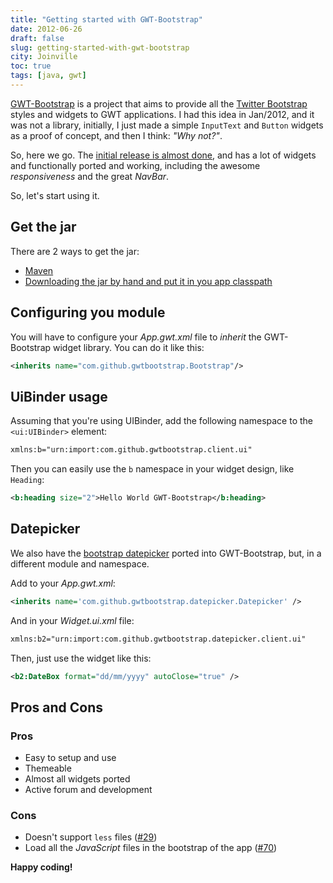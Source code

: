 ```yaml
---
title: "Getting started with GWT-Bootstrap"
date: 2012-06-26
draft: false
slug: getting-started-with-gwt-bootstrap
city: Joinville
toc: true
tags: [java, gwt]
---
```


[GWT-Bootstrap](http://gwtbootstrap.github.com/) is a project that aims to provide all the [Twitter Bootstrap](http://getbootstrap.com/) styles and widgets to GWT applications. I had this idea in Jan/2012, and it was not a library, initially, I just made a simple `InputText` and `Button` widgets as a proof of concept, and then I think: *"Why not?"*.

So, here we go. The [initial release is almost done](https://github.com/gwtbootstrap/gwt-bootstrap/issues?milestone=3&page=1&state=open), and has a lot of widgets and functionally ported and working, including the awesome *responsiveness* and the great *NavBar*.

So, let's start using it.

## Get the jar

There are 2 ways to get the jar:

- [Maven](https://github.com/gwtbootstrap/gwt-bootstrap/wiki/Using-GWT-Bootstrap-Maven-Repository)
- [Downloading the jar by hand and put it in you app classpath](https://github.com/gwtbootstrap/gwt-bootstrap/downloads)

## Configuring you module

You will have to configure your *App.gwt.xml* file to *inherit* the GWT-Bootstrap widget library. You can do it like this:

```xml
<inherits name="com.github.gwtbootstrap.Bootstrap"/>
```

## UiBinder usage

Assuming that you're using UIBinder, add the following namespace to the `<ui:UIBinder>` element:

```xml
xmlns:b="urn:import:com.github.gwtbootstrap.client.ui"
```

Then you can easily use the `b` namespace in your widget design, like `Heading`:

```xml
<b:heading size="2">Hello World GWT-Bootstrap</b:heading>
```

## Datepicker

We also have the [bootstrap datepicker](https://github.com/eternicode/bootstrap-datepicker) ported into GWT-Bootstrap, but, in a different module and namespace.

Add to your *App.gwt.xml*:

```xml
<inherits name='com.github.gwtbootstrap.datepicker.Datepicker' />
```

And in your *Widget.ui.xml* file:

```xml
xmlns:b2="urn:import:com.github.gwtbootstrap.datepicker.client.ui"
```

Then, just use the widget like this:

```xml
<b2:DateBox format="dd/mm/yyyy" autoClose="true" />
```

## Pros and Cons

### Pros

- Easy to setup and use
- Themeable
- Almost all widgets ported
- Active forum and development

### Cons

- Doesn't support `less` files ([#29](https://github.com/gwtbootstrap/gwt-bootstrap/issues/29))
- Load all the *JavaScript* files in the bootstrap of the app ([#70](https://github.com/gwtbootstrap/gwt-bootstrap/issues/70))

**Happy coding!**
